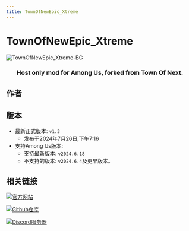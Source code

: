 ```yaml
---
title: TownOfNewEpic_Xtreme
---
```

# TownOfNewEpic_Xtreme
![TownOfNewEpic_Xtreme-BG](/Image/TownOfNewEpic_Xtreme.png)

<div align="center">
<h3>Host only mod for Among Us, forked from Town Of Next.</h3>
</div>

<script setup>
import { VPTeamMembers } from 'vitepress/theme'

const members = [
  {
    avatar: '/Image/Slok7565.png',
    name: 'Slok7565',
    title: '开发者',
    org: 'XtremeWave',
    orgLink: 'https://github.com/XtremeWave',
    links: [
      { icon: 'github', link: 'https://github.com/Slok7565' },
    ]
  }
]

</script>

## 作者

<div align="center">
<VPTeamMembers size="small" :members="members" />
</div>

## 版本
- 最新正式版本: `v1.3`
  - 发布于2024年7月26日,下午7:16
- 支持Among Us版本:
    - 支持最新版本: `v2024.6.18`
    - 不支持的版本: `v2024.6.4`及更早版本。

## 相关链接
[![官方网站](https://badgen.net/badge/Web/Site/3AA675)](https://tonex.cc)

[![Github仓库](https://badgen.net/badge/Github/Repository/github?icon=github)](https://github.com/XtremeWave/TownOfNewEpic_Xtreme)

[![Discord服务器](https://badgen.net/badge/Discord/Server/5662F6?icon=discord)](https://discord.gg/pMd4NMW6kV)